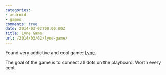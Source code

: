 ```yaml
---
categories:
- android
- games
comments: true
date: 2014-03-02T00:00:00Z
title: Lyne Game
url: /2014/03/02/lyne-game/
---
```


Found very addictive and cool game: [Lyne](https://play.google.com/store/apps/details?id=com.thomasbowker.lynerelease).

The goal of the game is to connect all dots on the playboard. Worth every cent.
